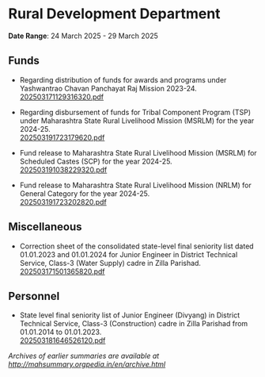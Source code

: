 # Rural Development Department

**Date Range**: 24 March 2025 - 29 March 2025


## Funds
- Regarding distribution of funds for awards and programs under Yashwantrao Chavan Panchayat Raj Mission 2023-24.\
  [202503171129316320.pdf](https://gr.maharashtra.gov.in/Site/Upload/Government%20Resolutions/English/202503171129316320.pdf)

- Regarding disbursement of funds for Tribal Component Program (TSP) under Maharashtra State Rural Livelihood Mission (MSRLM) for the year 2024-25.\
  [202503191723179620.pdf](https://gr.maharashtra.gov.in/Site/Upload/Government%20Resolutions/English/202503191723179620.pdf)

- Fund release to Maharashtra State Rural Livelihood Mission (MSRLM) for Scheduled Castes (SCP) for the year 2024-25.\
  [202503191038229320.pdf](https://gr.maharashtra.gov.in/Site/Upload/Government%20Resolutions/English/202503191038229320.pdf)

- Fund release to Maharashtra State Rural Livelihood Mission (NRLM) for General Category for the year 2024-25.\
  [202503191723202820.pdf](https://gr.maharashtra.gov.in/Site/Upload/Government%20Resolutions/English/202503191723202820.pdf)

## Miscellaneous
- Correction sheet of the consolidated state-level final seniority list dated 01.01.2023 and 01.01.2024 for Junior Engineer in District Technical Service, Class-3 (Water Supply) cadre in Zilla Parishad.\
  [202503171501365820.pdf](https://gr.maharashtra.gov.in/Site/Upload/Government%20Resolutions/English/202503171501365820.pdf)

## Personnel
- State level final seniority list of Junior Engineer (Divyang) in District Technical Service, Class-3 (Construction) cadre in Zilla Parishad from 01.01.2014 to 01.01.2023.\
  [202503181646526120.pdf](https://gr.maharashtra.gov.in/Site/Upload/Government%20Resolutions/English/202503181646526120.pdf)


*Archives of earlier summaries are available at http://mahsummary.orgpedia.in/en/archive.html*